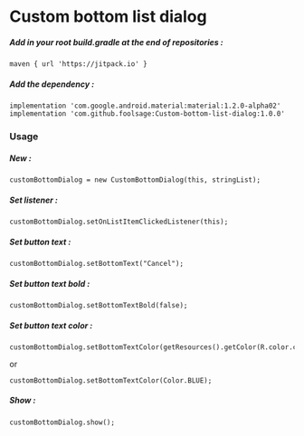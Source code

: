 # Custom bottom list dialog

##### Add in your root build.gradle at the end of repositories :

    maven { url 'https://jitpack.io' }

##### Add the dependency :

    implementation 'com.google.android.material:material:1.2.0-alpha02'
    implementation 'com.github.foolsage:Custom-bottom-list-dialog:1.0.0'


### Usage
##### New :
    customBottomDialog = new CustomBottomDialog(this, stringList);
##### Set listener :
    customBottomDialog.setOnListItemClickedListener(this);
##### Set button text :
    customBottomDialog.setBottomText("Cancel");
##### Set button text bold :
    customBottomDialog.setBottomTextBold(false);
##### Set button text color :
    customBottomDialog.setBottomTextColor(getResources().getColor(R.color.colorBlue));
or

    customBottomDialog.setBottomTextColor(Color.BLUE);
##### Show :
    customBottomDialog.show();
